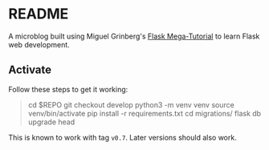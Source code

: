# README

A microblog built using Miguel Grinberg's [Flask
Mega-Tutorial](https://blog.miguelgrinberg.com/post/the-flask-mega-tutorial-part-i-hello-world)
to learn Flask web development.

## Activate

Follow these steps to get it working:

> cd $REPO
> git checkout develop
> python3 -m venv venv
> source venv/bin/activate
> pip install -r requirements.txt
> cd migrations/
> flask db upgrade head

This is known to work with tag `v0.7`. Later versions should also work.
